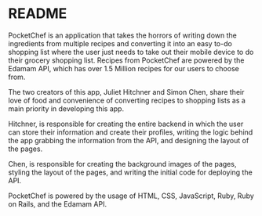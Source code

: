 # README

PocketChef is an application that takes the horrors of writing down the ingredients from multiple recipes and converting it into an easy to-do shopping list where the user just needs to take out their mobile device to do their grocery shopping list. Recipes from PocketChef are powered by the Edamam API, which has over 1.5 Million recipes for our users to choose from.

The two creators of this app, Juliet Hitchner and Simon Chen, share their love of food and convenience of converting recipes to shopping lists as a main priority in developing this app.

Hitchner, is responsible for creating the entire backend in which the user can store their information and create their profiles, writing the logic behind the app grabbing the information from the API, and designing the layout of the pages.

Chen, is responsible for creating the background images of the pages, styling the layout of the pages, and writing the initial code for deploying the API.

PocketChef is powered by the usage of HTML, CSS, JavaScript, Ruby, Ruby on Rails, and the Edamam API. 
